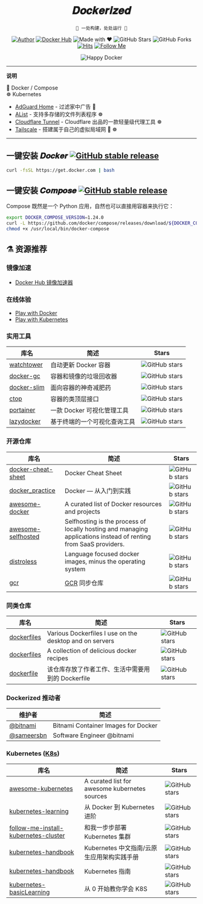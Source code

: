 <h1 align="center">𝑫𝒐𝒄𝒌𝒆𝒓𝒊𝒛𝒆𝒅</h1>

<div align="center">

`🐳 一处构建，处处运行 🚢`

[![Author](https://flat.badgen.net/badge/author/y0ngb1n/orange)](https://sourl.cn/TpLCyc)
[![Docker Hub](https://flat.badgen.net/badge/dockerhub/y0ngb1n?icon=docker&label=hub)](https://sourl.cn/WBkUGt)
![Made with ❤](https://flat.badgen.net/badge/made%20with/%e2%9d%a4/ff69b4)
![GitHub Stars](https://flat.badgen.net/github/stars/y0ngb1n/dockerized)
![GitHub Forks](https://flat.badgen.net/github/forks/y0ngb1n/dockerized)
[![Hits](https://hits.seeyoufarm.com/api/count/incr/badge.svg?url=https%3A%2F%2Fgithub.com%2Fy0ngb1n%2Fdockerized&count_bg=%2379C83D&title_bg=%23555555&icon=&icon_color=%23E7E7E7&title=views&edge_flat=true)](https://github.com/y0ngb1n/dockerized)
[![Follow Me](https://img.shields.io/github/followers/y0ngb1n.svg?style=social&label=Follow%20Me)](https://github.com/y0ngb1n)

![Happy Docker](https://i.loli.net/2019/04/10/5cae05666de2a.jpg "Happy Docker!")

</div>

---

**说明**

🐳 Docker / Compose \
☸️ Kubernetes

- [AdGuard Home](https://github.com/y0ngb1n/dockerized/tree/master/adguard-home) - 过滤家中广告 🐳
- [AList](https://github.com/y0ngb1n/dockerized/tree/master/alist) - 支持多存储的文件列表程序 ☸️
- [Cloudflare Tunnel](https://github.com/y0ngb1n/dockerized/tree/master/cloudflare-tunnel) - Cloudflare 出品的一款轻量级代理工具 ☸️
- [Tailscale](https://github.com/y0ngb1n/dockerized/tree/master/tailscale) - 搭建属于自己的虚拟局域网 🐳 ☸️

---

## 一键安装 𝑫𝒐𝒄𝒌𝒆𝒓 [![GitHub stable release](https://flat.badgen.net/github/release/moby/moby/stable?label)](https://github.com/moby/moby/releases)

```bash
curl -fsSL https://get.docker.com | bash
```

## 一键安装 𝑪𝒐𝒎𝒑𝒐𝒔𝒆 [![GitHub stable release](https://flat.badgen.net/github/release/docker/compose/stable?label&color=red)](https://github.com/docker/compose/releases)

Compose 既然是一个 Python 应用，自然也可以直接用容器来执行它：

```bash
export DOCKER_COMPOSE_VERSION=1.24.0
curl -L https://github.com/docker/compose/releases/download/${DOCKER_COMPOSE_VERSION}/run.sh > /usr/local/bin/docker-compose
chmod +x /usr/local/bin/docker-compose
```

## ⚗️ 资源推荐

### 镜像加速

- [Docker Hub 镜像加速器](https://gist.github.com/y0ngb1n/7e8f16af3242c7815e7ca2f0833d3ea6)

### 在线体验

+ [Play with Docker](https://labs.play-with-docker.com/)
+ [Play with Kubernetes](https://labs.play-with-k8s.com/)

### 实用工具

库名 | 简述 | Stars
--- | --- | ---
[watchtower](https://github.com/containrrr/watchtower) | 自动更新 Docker 容器 | ![GitHub stars](https://flat.badgen.net/github/stars/containrrr/watchtower)
[docker-gc](https://github.com/spotify/docker-gc) | 容器和镜像的垃圾回收器 | ![GitHub stars](https://flat.badgen.net/github/stars/spotify/docker-gc)
[docker-slim](https://github.com/docker-slim/docker-slim) | 面向容器的神奇减肥药 | ![GitHub stars](https://flat.badgen.net/github/stars/docker-slim/docker-slim)
[ctop](https://github.com/bcicen/ctop) | 容器的类顶层接口 | ![GitHub stars](https://flat.badgen.net/github/stars/bcicen/ctop)
[portainer](https://github.com/portainer/portainer) | 一款 Docker 可视化管理工具 | ![GitHub stars](https://flat.badgen.net/github/stars/portainer/portainer)
[lazydocker](https://github.com/jesseduffield/lazydocker) | 基于终端的一个可视化查询工具 | ![GitHub stars](https://flat.badgen.net/github/stars/jesseduffield/lazydocker)

### 开源仓库

库名 | 简述 | Stars
--- | --- | ---
[docker-cheat-sheet](https://github.com/wsargent/docker-cheat-sheet) | Docker Cheat Sheet | ![GitHub stars](https://flat.badgen.net/github/stars/wsargent/docker-cheat-sheet)
[docker_practice](https://github.com/yeasy/docker_practice) | Docker — 从入门到实践 | ![GitHub stars](https://flat.badgen.net/github/stars/yeasy/docker_practice)
[awesome-docker](https://github.com/veggiemonk/awesome-docker) | A curated list of Docker resources and projects | ![GitHub stars](https://flat.badgen.net/github/stars/veggiemonk/awesome-docker)
[awesome-selfhosted](https://github.com/Kickball/awesome-selfhosted) | Selfhosting is the process of locally hosting and managing applications instead of renting from SaaS providers. | ![GitHub stars](https://flat.badgen.net/github/stars/Kickball/awesome-selfhosted)
[distroless](https://github.com/GoogleContainerTools/distroless) | Language focused docker images, minus the operating system | ![GitHub stars](https://flat.badgen.net/github/stars/GoogleContainerTools/distroless)
[gcr](https://github.com/mritd/gcr) | [GCR](https://gcr.io/) 同步仓库 | ![GitHub stars](https://flat.badgen.net/github/stars/mritd/gcr)

### 同类仓库

库名 | 简述 | Stars
--- | --- | ---
[dockerfiles](https://github.com/jessfraz/dockerfiles) | Various Dockerfiles I use on the desktop and on servers | ![GitHub stars](https://flat.badgen.net/github/stars/jessfraz/dockerfiles)
[dockerfiles](https://github.com/vimagick/dockerfiles) | A collection of delicious docker recipes | ![GitHub stars](https://flat.badgen.net/github/stars/vimagick/dockerfiles)
[dockerfile](https://github.com/mritd/dockerfile) | 该仓库存放了作者工作、生活中需要用到的 Dockerfile | ![GitHub stars](https://flat.badgen.net/github/stars/mritd/dockerfile)

### Dockerized 推动者

维护者 | 简述
--- | ---
[@bitnami](https://bitnami.com/containers) | Bitnami Container Images for Docker
[@sameersbn](https://github.com/sameersbn) | Software Engineer @bitnami

### Kubernetes ([K8s](https://k8s.io))

库名 | 简述 | Stars
--- | --- | ---
[awesome-kubernetes](https://github.com/ramitsurana/awesome-kubernetes) | A curated list for awesome kubernetes sources | ![GitHub stars](https://flat.badgen.net/github/stars/ramitsurana/awesome-kubernetes)
[kubernetes-learning](https://github.com/cnych/kubernetes-learning) | 从 Docker 到 Kubernetes 进阶 | ![GitHub stars](https://flat.badgen.net/github/stars/cnych/kubernetes-learning)
[follow-me-install-kubernetes-cluster](https://github.com/opsnull/follow-me-install-kubernetes-cluster) | 和我一步步部署 Kubernetes 集群 | ![GitHub stars](https://flat.badgen.net/github/stars/opsnull/follow-me-install-kubernetes-cluster)
[kubernetes-handbook](https://github.com/rootsongjc/kubernetes-handbook) | Kubernetes 中文指南/云原生应用架构实践手册 | ![GitHub stars](https://flat.badgen.net/github/stars/rootsongjc/kubernetes-handbook)
[kubernetes-handbook](https://github.com/feiskyer/kubernetes-handbook) | Kubernetes 指南 | ![GitHub stars](https://flat.badgen.net/github/stars/feiskyer/kubernetes-handbook)
[kubernetes-basicLearning](https://github.com/knrt10/kubernetes-basicLearning) | 从 0 开始教你学会 K8S | ![GitHub stars](https://flat.badgen.net/github/stars/knrt10/kubernetes-basicLearning)
